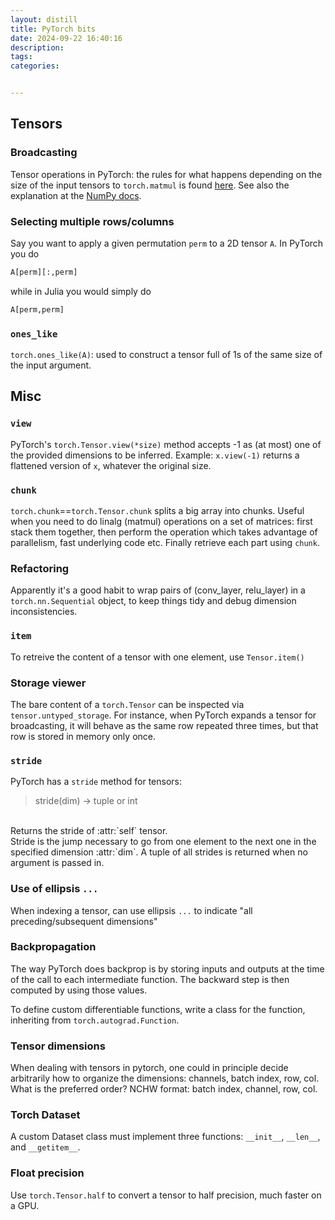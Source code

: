 ```yaml
---
layout: distill
title: PyTorch bits
date: 2024-09-22 16:40:16
description: 
tags:
categories: 


---
```


## Tensors

### Broadcasting
Tensor operations in PyTorch: the rules for what happens depending on the size of the input tensors to `torch.matmul` is found [here](https://pytorch.org/docs/stable/generated/torch.matmul.html).
See also the explanation at the [NumPy docs](https://numpy.org/doc/stable/user/basics.broadcasting.html).

### Selecting multiple rows/columns
Say you want to apply a given permutation `perm` to a 2D tensor `A`. In PyTorch you do
```python
A[perm][:,perm]
```
while in Julia you would simply do
```julia
A[perm,perm]
```

### `ones_like`
`torch.ones_like(A)`: used to construct a tensor full of 1s of the same size of the input argument.

## Misc
### `view`
PyTorch's `torch.Tensor.view(*size)` method accepts -1 as (at most) one of the provided dimensions to be inferred. Example: `x.view(-1)` returns a flattened version of `x`, whatever the original size.

### `chunk`
`torch.chunk`==`torch.Tensor.chunk` splits a big array into chunks. Useful when you need to do linalg (matmul) operations on a set of matrices: first stack them together, then perform the operation which takes advantage of parallelism, fast underlying code etc. Finally retrieve each part using `chunk`.

### Refactoring
Apparently it's a good habit to wrap pairs of (conv_layer, relu_layer) in a `torch.nn.Sequential` object, to keep things tidy and debug dimension inconsistencies.

### `item`
To retreive the content of a tensor with one element, use `Tensor.item()`

### Storage viewer
The bare content of a `torch.Tensor` can be inspected via `tensor.untyped_storage`. For instance, when PyTorch expands a tensor for broadcasting, it will behave as the same row repeated three times, but that row is stored in memory only once.

### `stride`
PyTorch has a `stride` method for tensors:

> stride(dim) -> tuple or int
<br>
Returns the stride of :attr:`self` tensor.
<br>
Stride is the jump necessary to go from one element to the next one in the
specified dimension :attr:`dim`. A tuple of all strides is returned when no
argument is passed in.

### Use of ellipsis `...`
When indexing a tensor, can use ellipsis `...` to indicate "all preceding/subsequent dimensions"

### Backpropagation
The way PyTorch does backprop is by storing inputs and outputs at the time of the call to each intermediate function.
The backward step is then computed by using those values.

To define custom differentiable functions, write a class for the function, inheriting from `torch.autograd.Function`.

### Tensor dimensions
When dealing with tensors in pytorch, one could in principle decide arbitrarily how to organize the dimensions: channels, batch index, row, col. What is the preferred order? NCHW format: batch index, channel, row, col.

### Torch Dataset
A custom Dataset class must implement three functions: `__init__`, `__len__`, and `__getitem__`.

### Float precision
Use `torch.Tensor.half` to convert a tensor to half precision, much faster on a GPU.